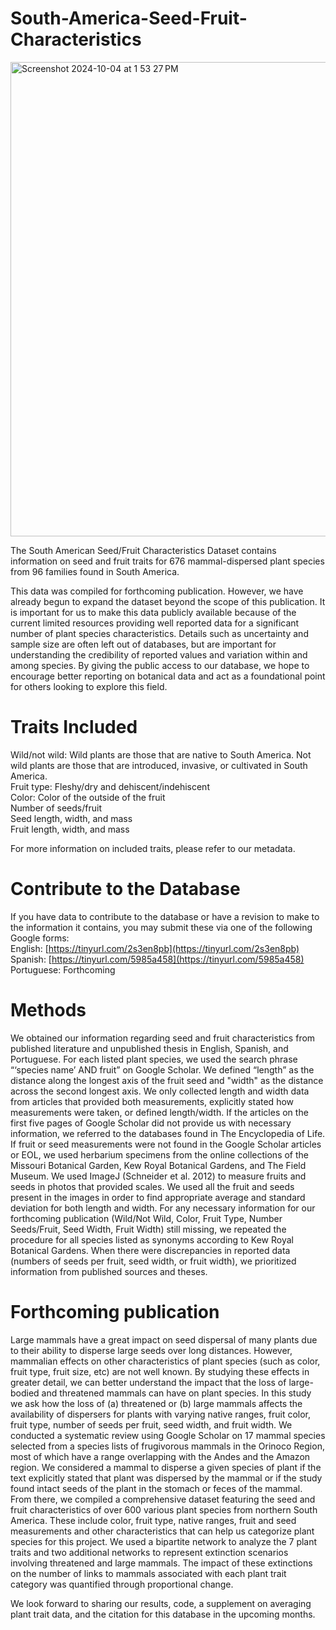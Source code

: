 # South-America-Seed-Fruit-Characteristics
<img width="759" alt="Screenshot 2024-10-04 at 1 53 27 PM" src="https://github.com/user-attachments/assets/539b46ce-ea19-49d1-837b-daec7b87ca51">

The South American Seed/Fruit Characteristics Dataset contains information on seed and fruit traits for 676 mammal-dispersed plant species from 96 families found in South America. 

This data was compiled for forthcoming publication. However, we have already begun to expand the dataset beyond the scope of this publication. It is important for us to make this data publicly available because of the current limited resources providing well reported data for a significant number of plant species characteristics. Details such as uncertainty and sample size are often left out of databases, but are important for understanding the credibility of reported values and variation within and among species. By giving the public access to our database, we hope to encourage better reporting on botanical data and act as a foundational point for others looking to explore this field.

# Traits Included
Wild/not wild: Wild plants are those that are native to South America. Not wild plants are those that are introduced, invasive, or cultivated in South America.  
Fruit type: Fleshy/dry and dehiscent/indehiscent  
Color: Color of the outside of the fruit  
Number of seeds/fruit  
Seed length, width, and mass  
Fruit length, width, and mass

For more information on included traits, please refer to our metadata.

# Contribute to the Database
If you have data to contribute to the database or have a revision to make to the information it contains, you may submit these via one of the following Google forms:  
English: [https://tinyurl.com/2s3en8pb](https://tinyurl.com/2s3en8pb)  
Spanish: [https://tinyurl.com/5985a458](https://tinyurl.com/5985a458)  
Portuguese: Forthcoming

# Methods
We obtained our information regarding seed and fruit characteristics from published literature and unpublished thesis in English, Spanish, and Portuguese. For each listed plant species, we used  the search phrase “‘species name’ AND fruit” on Google Scholar. We defined “length” as the distance along the longest axis of the fruit seed and "width" as the distance across the second longest axis. We only collected length and width data from articles that provided both measurements, explicitly stated how measurements were taken, or defined length/width. If the articles on the first five pages of Google Scholar did not provide us with necessary information, we referred to the databases found in The Encyclopedia of Life. If fruit or seed measurements were not found in the Google Scholar articles or EOL, we used herbarium specimens from the online collections of the Missouri Botanical Garden, Kew Royal Botanical Gardens, and The Field Museum. We used ImageJ (Schneider et al. 2012) to measure fruits and seeds in photos that provided scales. We used all the fruit and seeds present in the images in order to find appropriate average and standard deviation for both length and width. For any necessary information for our forthcoming publication (Wild/Not Wild, Color, Fruit Type, Number Seeds/Fruit, Seed Width, Fruit Width) still missing, we repeated the procedure for all species listed as synonyms according to Kew Royal Botanical Gardens. When there were discrepancies in reported data (numbers of seeds per fruit, seed width, or fruit width), we prioritized information from published sources and theses. 

# Forthcoming publication
Large mammals have a great impact on seed dispersal of many plants due to their ability to disperse large seeds over long distances. However, mammalian effects on other characteristics of plant species (such as color, fruit type, fruit size, etc)  are not well known. By studying these effects in greater detail, we can better understand the impact that the loss of large-bodied and threatened mammals can have on plant species. In this study we ask how the loss of (a) threatened or (b) large mammals affects the availability of dispersers for plants with varying native ranges, fruit color, fruit type, number of seeds per fruit, seed width, and fruit width. We conducted a systematic review using Google Scholar on 17 mammal species selected from a species lists of frugivorous mammals in the Orinoco Region, most of which have a range overlapping with the Andes and the Amazon region. We considered a mammal to disperse a given species of plant if the text explicitly stated that plant was dispersed by the mammal or if the study found intact seeds of the plant in the stomach or feces of the mammal. From there, we compiled a comprehensive dataset featuring the seed and fruit characteristics of over 600 various plant species from northern South America. These include color, fruit type,  native ranges,  fruit and seed measurements and other characteristics that can help us categorize  plant species for this project. We used a bipartite network to analyze the 7 plant traits and two additional networks to represent extinction scenarios involving threatened and large mammals. The impact of these extinctions on the number of links to mammals associated with each plant trait category was quantified through proportional change. 

We look forward to sharing our results, code, a supplement on averaging plant trait data, and the citation for this database in the upcoming months.

